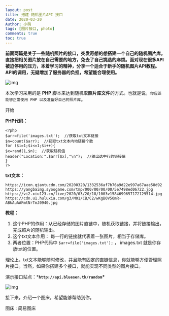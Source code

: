 ```yaml
---
layout: post
title: 搭建-随机图片API 接口
date: 2020-03-20
Author: 小萌 
tags: [图片接口, photo]
comments: true
toc: true
---
```




**前面两篇是关于一些随机照片的接口，突发奇想的想搭建一个自己的随机图片库。直接把相关图片放在自己需要的地方，免去了自己挑选的麻烦。面对现在很多API被迫停用的压力，本着学习的精神，分享一个适合于新手的随机图片API教程。API的调用，无疑增加了服务器的负担，希望能合理使用。**

![img](https://blaclacloud.coding.net/p/tcshare/d/tcsharea/git/raw/master/image/images/44.jpg)

本次学习采用的是 **PHP** 脚本来达到随机取**照片库文件**的方式。也就是说，`你应该能够正常使用 PHP 以及准备好自己的照片库`。

开始

**PHP代码：**

```
<?php
$arr=file('images.txt');  //获取txt文本链接
$n=count($arr);  //获取txt文本内地链接个数
for ($i=1;$i<=1;$i++){
$x=rand(1,$n);  //获取随机值
header("Location:".$arr[$x],"\n");  //输出选中行的链接值
}
?>
```

**txt文本：**

```
https://icon.qiantucdn.com/20200320/1332536af7b76a9d22e997a67aae58d92
https://yangbaimg.syoogame.com/tmp/000/00/00/00/5e7498ed06722.jpg
https://vi2.xiu123.cn/live/2020/03/20/18/1003v1584699657172129514.jpg
https://cdn.u1.huluxia.com/g3/M01/CB/C2/wKgBOV50mR-ABkAuAAFmtNrTmJ0940.jpg
```

**教程：**

1. 这个PHP的作用：从已经存储的图片直链中，随机获取链接，并将链接输出，完成照片的随机输出。
2. 这个txt文本作用： 每一行的链接就代表着一张图片，相当于存储库。
3. 两者位置：PHP代码中 `$arr=file('images.txt');` ， images.txt 就是你存放txt的位置。

理论上，txt文本能够随时修改，并且能有固定的直链信息，你就能够方便管理照片接口。当然，如果你搭建多个接口，就能实现不同类型的图片接口。

演示接口站点：***`http://api.bluesen.tk/random`\***

![img](https://blaclacloud.coding.net/p/tcshare/d/tcsharea/git/raw/master/image/images/50.jpg)

 

接下来，介绍一个图床，希望能够帮助到你。

图床 :  简易图床